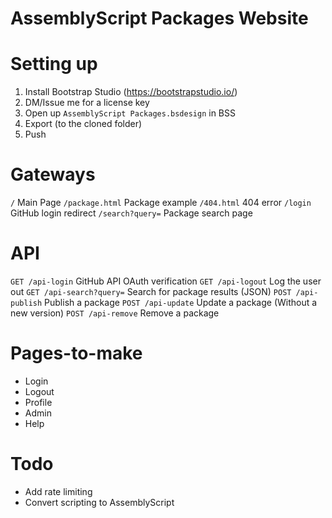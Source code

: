 # AssemblyScript Packages Website

# Setting up

1. Install Bootstrap Studio (https://bootstrapstudio.io/)
2. DM/Issue me for a license key
3. Open up `AssemblyScript Packages.bsdesign` in BSS
4. Export (to the cloned folder)
5. Push

# Gateways

`/` Main Page
`/package.html` Package example
`/404.html` 404 error
`/login` GitHub login redirect
`/search?query=` Package search page

# API

`GET /api-login` GitHub API OAuth verification
`GET /api-logout` Log the user out
`GET /api-search?query=` Search for package results (JSON)
`POST /api-publish` Publish a package
`POST /api-update` Update a package (Without a new version)
`POST /api-remove` Remove a package

# Pages-to-make

- Login
- Logout
- Profile
- Admin
- Help

# Todo

- Add rate limiting
- Convert scripting to AssemblyScript
